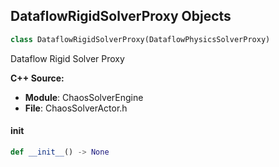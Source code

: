 ## DataflowRigidSolverProxy Objects

```python
class DataflowRigidSolverProxy(DataflowPhysicsSolverProxy)
```

Dataflow Rigid Solver Proxy

**C++ Source:**

- **Module**: ChaosSolverEngine
- **File**: ChaosSolverActor.h

<a id="unreal.DataflowRigidSolverProxy.__init__"></a>

#### __init__

```python
def __init__() -> None
```

<a id="unreal.FieldObjectCommands"></a>